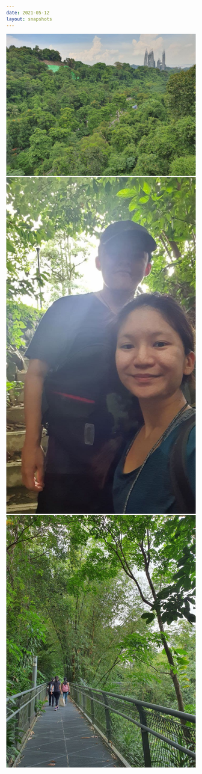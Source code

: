 ```yaml
---
date: 2021-05-12
layout: snapshots
---
```


![hort](\assets\img\hort.jpg)
![hort1](\assets\img\hort1.jpg)
![hort2](\assets\img\hort2.jpg)